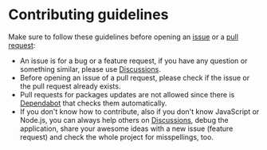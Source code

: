 # Contributing guidelines

Make sure to follow these guidelines before opening an [issue](https://github.com/schlagmichdoch/pairdrop/issues/new/choose) or a [pull request](https://github.com/schlagmichdoch/pairdrop/pulls):

- An issue is for a bug or a feature request, if you have any question or something similar, please use [Discussions](https://github.com/schlagmichdoch/pairdrop/discussions).
- Before opening an issue of a pull request, please check if the issue or the pull request already exists.
- Pull requests for packages updates are not allowed since there is [Dependabot](https://github.com/schlagmichdoch/pairdrop/blob/master/.github/dependabot.yml) that checks them automatically.
- If you don't know how to contribute, also if you don't know JavaScript or Node.js, you can always help others on [Discussions](https://github.com/schlagmichdoch/pairdrop/discussions), debug the application, share your awesome ideas with a new issue (feature request) and check the whole project for misspellings, too.
